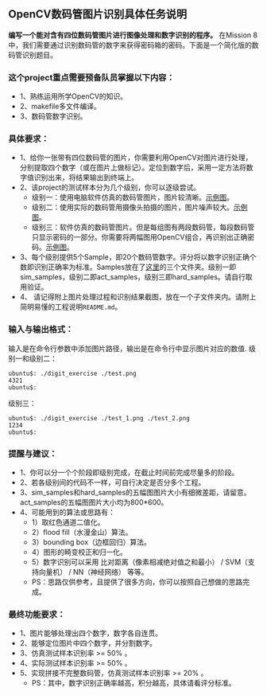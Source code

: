 ## OpenCV数码管图片识别具体任务说明
**编写一个能对含有四位数码管图片进行图像处理和数字识别的程序。**
在Mission 8中，我们需要通过识别数码管的数字来获得密码箱的密码。下面是一个简化版的数码管识别题目。

### 这个project重点需要预备队员掌握以下内容：
- 1、熟练运用所学OpenCV的知识。
- 2、makefile多文件编译。
- 3、数码管数字识别。

### 具体要求： 

- 1、给你一张带有四位数码管的图片，你需要利用OpenCV对图片进行处理，分别提取四个数字（或在图片上做标记）。定位到数字后，采用一定方法将数字值识别出来，将结果输出到终端上。
- 2、该project的测试样本分为几个级别，你可以逐级尝试。
    - 级别一：使用电脑软件仿真的数码管图片，图片较清晰。[示例图](https://github.com/SYSU-AERO-SWIFT/tutorial_2018/blob/master/examples_and_samples/week3_example1.jpg)。
    - 级别二：使用实际的数码管用摄像头拍摄的图片，图片噪声较大。[示例图](https://github.com/SYSU-AERO-SWIFT/tutorial_2018/blob/master/examples_and_samples/week3_example2.jpg)。
    - 级别三：软件仿真的数码管图片。但是每组图有两段数码管，每段数码管只显示密码的一部分。你需要将两幅图用OpenCV组合，再识别出正确密码。[示例图](https://github.com/SYSU-AERO-SWIFT/tutorial_2018/blob/master/examples_and_samples/week3_example3.jpg)。
- 3、每个级别提供5个Sample，即20个数码管数字。评分将以数字识别正确个数即识别正确率为标准。Samples放在了[这里](https://github.com/SYSU-AERO-SWIFT/tutorial_2018/blob/master/examples_and_samples)的三个文件夹。级别一即sim_samples，级别二即act_samples，级别三即hard_samples。请自行取用验证。
- 4、 请记得附上图片处理过程和识别结果截图，放在一个子文件夹内。请附上简明易懂的工程说明`README.md`。

### 输入与输出格式：
输入是在命令行参数中添加图片路径，输出是在命令行中显示图片对应的数值.
级别一和级别二：
```
ubuntu$: ./digit_exercise ./test.png
4321
ubuntu$:
```
级别三：
```
ubuntu$: ./digit_exercise ./test_1.png ./test_2.png
1234
ubuntu$: 
```

### 提醒与建议：

- 1、你可以分一个个阶段即级别完成，在截止时间前完成尽量多的阶段。
- 2、若各级别间的代码不一样，可自行决定是否分多个工程。
- 3、sim_samples和hard_samples的五幅图图片大小有细微差距，请留意。act_samples的五幅图图片大小均为800*600。
- 4、可能用到的算法或思路有：  
    - 1）取红色通道二值化。  
    - 2）flood fill（水漫金山）算法。  
    - 3）bounding box（边框回归）算法。  
    - 4）图形的畸变校正和归一化。  
    - 5）数字识别可以采用 比对距离（像素相减绝对值之和最小） / SVM（支持向量机） / NN（神经网络） 等等。  
    - PS：思路仅供参考，且提供了很多方向，你可以按照自己想做的思路完成。  


### 最终功能要求：

- 1、图片能够处理出四个数字，数字各自连贯。
- 2、能够定位图片中四个数字，并分割数字。
- 3、仿真测试样本识别率 >= 50% 。
- 4、实际测试样本识别率 >= 50% 。
- 5、实现拼接不完整数码管，仿真测试样本识别率 >= 20% 。  
   - PS：其中，数字识别正确率越高，积分越高，具体请看评分标准。

